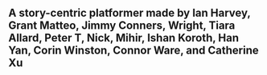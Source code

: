 ## A story-centric platformer made by Ian Harvey, Grant Matteo, Jimmy Conners, Wright, Tiara Allard, Peter T, Nick, Mihir, Ishan Koroth, Han Yan, Corin Winston, Connor Ware, and Catherine Xu

